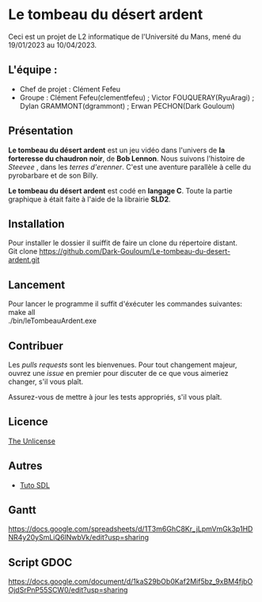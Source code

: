 # Le tombeau du désert ardent
Ceci est un projet de L2 informatique de l'Université du Mans, mené du 19/01/2023 au 10/04/2023.

## L'équipe :
- Chef de projet : Clément Fefeu
- Groupe : Clément Fefeu(clementfefeu) ; Victor FOUQUERAY(RyuAragi) ; Dylan GRAMMONT(dgrammont) ; Erwan PECHON(Dark Gouloum)

## Présentation
**Le tombeau du désert ardent** est un jeu vidéo dans l'univers de **la forteresse du chaudron noir**, de **Bob Lennon**.
Nous suivons l'histoire de *Steevee* , dans les *terres d'erenner*. C'est une aventure parallèle à celle du pyrobarbare et de son Billy.

**Le tombeau du désert ardent** est codé en **langage C**.
Toute la partie graphique à était faite à l'aide de la librairie **SLD2**.

## Installation
Pour installer le dossier il suiffit de faire un clone du répertoire distant.  
Git clone https://github.com/Dark-Gouloum/Le-tombeau-du-desert-ardent.git
## Lancement
Pour lancer le programme il suffit d'éxécuter les commandes suivantes:  
make all  
./bin/leTombeauArdent.exe
## Contribuer
Les *pulls requests* sont les bienvenues.
Pour tout changement majeur, ouvrez une *issue* en premier pour discuter de ce que vous aimeriez changer, s'il vous plaît.

Assurez-vous de mettre à jour les tests appropriés, s'il vous plaît.

## Licence

[The Unlicense](https://choosealicense.com/licenses/unlicense/)

## Autres
- [Tuto SDL](https://zestedesavoir.com/tutoriels/1014/utiliser-la-sdl-en-langage-c/)

## Gantt
https://docs.google.com/spreadsheets/d/1T3m6GhC8Kr_jLpmVmGk3p1HDNR4y20ySmLiQ6lNwbVk/edit?usp=sharing

## Script GDOC
https://docs.google.com/document/d/1kaS29bOb0Kaf2Mif5bz_9xBM4fjbOOjdSrPnP55SCW0/edit?usp=sharing

